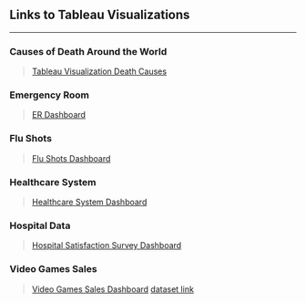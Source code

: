 ## Links to Tableau Visualizations
---

### Causes of  Death Around the World 
>[Tableau Visualization Death Causes](https://public.tableau.com/app/profile/dilyana.dimitrova/viz/CausesofDeatharounttheWorld/ParetoChart)


### Emergency Room 
>[ER Dashboard](https://public.tableau.com/app/profile/dilyana.dimitrova/viz/EmergencyRoom_17168080087300/Dashboard1)


### Flu Shots
>[Flu Shots Dashboard](https://public.tableau.com/app/profile/dilyana.dimitrova/viz/FluShots2022_17173194542180/Dashboard1)


### Healthcare System
>[Healthcare System Dashboard](https://public.tableau.com/app/profile/dilyana.dimitrova/viz/HealthcareSystem_17169882205170/Dashboard1)


### Hospital Data
>[Hospital Satisfaction Survey Dashboard](https://public.tableau.com/app/profile/dilyana.dimitrova/viz/HospitalsSatisfactionSurveybyPatients/Dashboard1)


### Video Games Sales
>[Video Games Sales Dashboard](https://public.tableau.com/app/profile/dilyana.dimitrova/viz/VideoGamesSales_17166197273740/Dashboard1)
>[dataset link](https://www.kaggle.com/datasets/gregorut/videogamesales)

